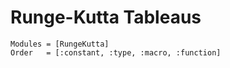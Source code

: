 # Runge-Kutta Tableaus

```@autodocs
Modules = [RungeKutta]
Order   = [:constant, :type, :macro, :function]
```
